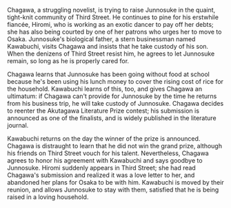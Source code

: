 Chagawa, a struggling novelist, is trying to raise Junnosuke in the quaint, tight-knit community of Third Street. He continues to pine for his erstwhile fiancée, Hiromi, who is working as an exotic dancer to pay off her debts; she has also being courted by one of her patrons who urges her to move to Osaka. Junnosuke's biological father, a stern businessman named Kawabuchi, visits Chagawa and insists that he take custody of his son. When the denizens of Third Street resist him, he agrees to let Junnosuke remain, so long as he is properly cared for.

Chagawa learns that Junnosuke has been going without food at school because he's been using his lunch money to cover the rising cost of rice for the household. Kawabuchi learns of this, too, and gives Chagawa an ultimatum: if Chagawa can't provide for Junnosuke by the time he returns from his business trip, he will take custody of Junnosuke. Chagawa decides to reenter the Akutagawa Literature Prize contest; his submission is announced as one of the finalists, and is widely published in the literature journal.

Kawabuchi returns on the day the winner of the prize is announced. Chagawa is distraught to learn that he did not win the grand prize, although his friends on Third Street vouch for his talent. Nevertheless, Chagawa agrees to honor his agreement with Kawabuchi and says goodbye to Junnosuke. Hiromi suddenly appears in Third Street; she had read Chagawa's submission and realized it was a love letter to her, and abandoned her plans for Osaka to be with him. Kawabuchi is moved by their reunion, and allows Junnosuke to stay with them, satisfied that he is being raised in a loving household.
